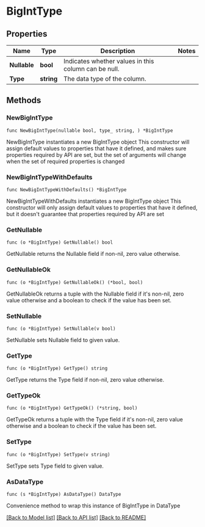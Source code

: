 # BigIntType

## Properties

Name | Type | Description | Notes
------------ | ------------- | ------------- | -------------
**Nullable** | **bool** | Indicates whether values in this column can be null. | 
**Type** | **string** | The data type of the column. | 

## Methods

### NewBigIntType

`func NewBigIntType(nullable bool, type_ string, ) *BigIntType`

NewBigIntType instantiates a new BigIntType object
This constructor will assign default values to properties that have it defined,
and makes sure properties required by API are set, but the set of arguments
will change when the set of required properties is changed

### NewBigIntTypeWithDefaults

`func NewBigIntTypeWithDefaults() *BigIntType`

NewBigIntTypeWithDefaults instantiates a new BigIntType object
This constructor will only assign default values to properties that have it defined,
but it doesn't guarantee that properties required by API are set

### GetNullable

`func (o *BigIntType) GetNullable() bool`

GetNullable returns the Nullable field if non-nil, zero value otherwise.

### GetNullableOk

`func (o *BigIntType) GetNullableOk() (*bool, bool)`

GetNullableOk returns a tuple with the Nullable field if it's non-nil, zero value otherwise
and a boolean to check if the value has been set.

### SetNullable

`func (o *BigIntType) SetNullable(v bool)`

SetNullable sets Nullable field to given value.


### GetType

`func (o *BigIntType) GetType() string`

GetType returns the Type field if non-nil, zero value otherwise.

### GetTypeOk

`func (o *BigIntType) GetTypeOk() (*string, bool)`

GetTypeOk returns a tuple with the Type field if it's non-nil, zero value otherwise
and a boolean to check if the value has been set.

### SetType

`func (o *BigIntType) SetType(v string)`

SetType sets Type field to given value.



### AsDataType

`func (s *BigIntType) AsDataType() DataType`

Convenience method to wrap this instance of BigIntType in DataType

[[Back to Model list]](../README.md#documentation-for-models) [[Back to API list]](../README.md#documentation-for-api-endpoints) [[Back to README]](../README.md)


